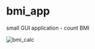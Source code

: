 # bmi_app
small GUI application - count BMI</br>

![bmi_calc](https://user-images.githubusercontent.com/23568769/125616211-e8fcbc7c-303d-4e87-a80e-5d50e6ffc588.png)
